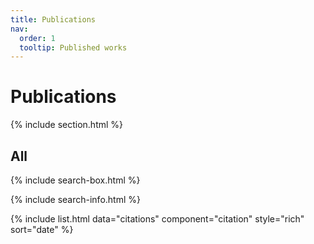 ```yaml
---
title: Publications
nav:
  order: 1
  tooltip: Published works
---
```


# Publications

{% include section.html %}

## All

{% include search-box.html %}

{% include search-info.html %}

{% include list.html data="citations" component="citation" style="rich" sort="date" %}
